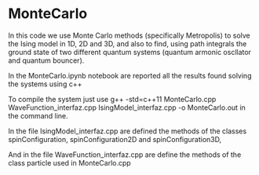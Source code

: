 # MonteCarlo
In this code we use Monte Carlo methods (specifically Metropolis) to solve the Ising model in 1D, 2D and 3D, and also to find, using path integrals the ground state of two different quantum systems (quantum armonic oscllator and quantum bouncer).

In the MonteCarlo.ipynb notebook are reported all the results found solving the systems using c++

To compile the system just use g++ -std=c++11 MonteCarlo.cpp WaveFunction_interfaz.cpp IsingModel_interfaz.cpp -o MonteCarlo.out in the
command line.

In the file IsingModel_interfaz.cpp are defined the methods of the classes spinConfiguration, spinConfiguration2D and spinConfiguration3D,

And in the file WaveFunction_interfaz.cpp are define the methods of the class particle used in MonteCarlo.cpp

